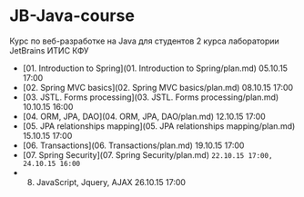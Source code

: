 # JB-Java-course
Курс по веб-разработке на Java для студентов 2 курса лаборатории JetBrains ИТИС КФУ

* [01. Introduction to Spring](01. Introduction to Spring/plan.md) 05.10.15 17:00
* [02. Spring MVC basics](02. Spring MVC basics/plan.md) 08.10.15 17:00
* [03. JSTL. Forms processing](03. JSTL. Forms processing/plan.md) 10.10.15 16:00
* [04. ORM, JPA, DAO](04. ORM, JPA, DAO/plan.md) 12.10.15 17:00
* [05. JPA relationships mapping](05. JPA relationships mapping/plan.md) 15.10.15 17:00
* [06. Transactions](06. Transactions/plan.md) 19.10.15 17:00
* [07. Spring Security](07. Spring Security/plan.md) ```22.10.15 17:00, 24.10.15 16:00```
* 08. JavaScript, Jquery, AJAX 26.10.15 17:00
